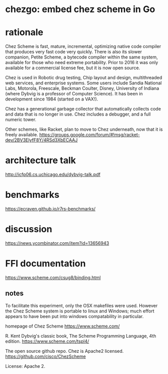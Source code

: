 chezgo: embed chez scheme in Go
======

# rationale

Chez Scheme is fast, mature, incremental, optimizing native code compiler that produces very fast code very quickly. There is also its slower companion, Petite Scheme, a bytecode compiler within the same system, available for those who need extreme portability. Prior to 2016 it was only available for a commercial license fee, but it is now open source.

Chez is used in Robotic drug testing, Chip layout and design, multithreaded web services, and enterprise systems. Some users include Sandia National Labs, Motorola, Freescale, Beckman Coulter, Disney, University of Indiana (where Dybvig is a professor of Computer Science). It has been in development since 1984 (started on a VAX!).

Chez has a generational garbage collector that automatically collects code and data that is no longer in use. Chez includes a debugger, and a full numeric tower.

Other schemes, like Racket, plan to move to Chez underneath, now that it is freely available. https://groups.google.com/forum/#!msg/racket-dev/2BV3ElyfF8Y/4RSd3XbECAAJ

# architecture talk

http://icfp06.cs.uchicago.edu/dybvig-talk.pdf

# benchmarks

https://ecraven.github.io/r7rs-benchmarks/

# discussion

https://news.ycombinator.com/item?id=13656943

# FFI documentation

https://www.scheme.com/csug8/binding.html

notes
-----

To facilitate this experiment, only the OSX makefiles were used. However
the Chez Scheme system is portable to linux and Windows; much effort
appears to have been put into windows compatability in particular.

homepage of Chez Scheme
https://www.scheme.com/

R. Kent Dybvig's classic book, The Scheme Programming Language, 4th edition.
https://www.scheme.com/tspl4/

The open source github repo. Chez is Apache2 licensed.
https://github.com/cisco/ChezScheme

License: Apache 2.
